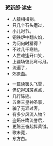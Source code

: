 ### 贺新郎·读史
>
- 人猿相揖别。
- 只几个石头磨过，
- 小儿时节。
- 铜铁炉中翻火焰，
- 为问何时猜得？
- 不过几千寒热。
- 人世难逢开口笑，
- 上疆场彼此弯弓月。
- 流遍了，
- 郊原血。
>
- 一篇读罢头飞雪，
- 但记得斑斑点点，
- 几行陈迹。
- 五帝三皇神圣事，
- 骗了无涯过客。
- 有多少风流人物？
- 盗跖庄蹻流誉后，
- 更陈王奋起挥黄钺。
- 歌未竟，
- 东方白。  
>

